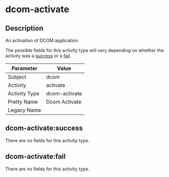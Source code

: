 dcom-activate
=============

Description
-----------
An activation of DCOM application

The possible fields for this activity type will vary depending on whether the activity was a [success](#dcom-activatesuccess) or a [fail](#dcom-activatefail).

| Parameter     | Value         |
| ------------- | ------------- |
| Subject       | dcom          |
| Activity      | activate      |
| Activity Type | dcom-activate |
| Pretty Name   | Dcom Activate |
| Legacy Name   |               |

dcom-activate:success
---------------------

There are no fields for this activity type.


dcom-activate:fail
------------------

There are no fields for this activity type.
